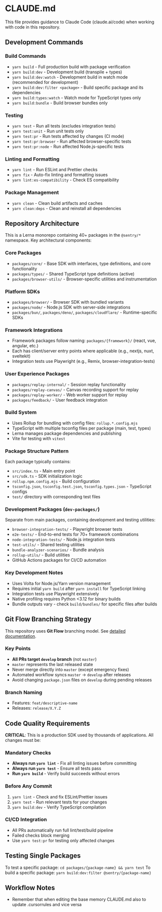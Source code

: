 # CLAUDE.md

This file provides guidance to Claude Code (claude.ai/code) when working with code in this repository.

## Development Commands

### Build Commands

- `yarn build` - Full production build with package verification
- `yarn build:dev` - Development build (transpile + types)
- `yarn build:dev:watch` - Development build in watch mode (recommended for development)
- `yarn build:dev:filter <package>` - Build specific package and its dependencies
- `yarn build:types:watch` - Watch mode for TypeScript types only
- `yarn build:bundle` - Build browser bundles only

### Testing

- `yarn test` - Run all tests (excludes integration tests)
- `yarn test:unit` - Run unit tests only
- `yarn test:pr` - Run tests affected by changes (CI mode)
- `yarn test:pr:browser` - Run affected browser-specific tests
- `yarn test:pr:node` - Run affected Node.js-specific tests

### Linting and Formatting

- `yarn lint` - Run ESLint and Prettier checks
- `yarn fix` - Auto-fix linting and formatting issues
- `yarn lint:es-compatibility` - Check ES compatibility

### Package Management

- `yarn clean` - Clean build artifacts and caches
- `yarn clean:deps` - Clean and reinstall all dependencies

## Repository Architecture

This is a Lerna monorepo containing 40+ packages in the `@sentry/*` namespace. Key architectural components:

### Core Packages

- `packages/core/` - Base SDK with interfaces, type definitions, and core functionality
- `packages/types/` - Shared TypeScript type definitions (active)
- `packages/browser-utils/` - Browser-specific utilities and instrumentation

### Platform SDKs

- `packages/browser/` - Browser SDK with bundled variants
- `packages/node/` - Node.js SDK with server-side integrations
- `packages/bun/`, `packages/deno/`, `packages/cloudflare/` - Runtime-specific SDKs

### Framework Integrations

- Framework packages follow naming: `packages/{framework}/` (react, vue, angular, etc.)
- Each has client/server entry points where applicable (e.g., nextjs, nuxt, sveltekit)
- Integration tests use Playwright (e.g., Remix, browser-integration-tests)

### User Experience Packages

- `packages/replay-internal/` - Session replay functionality
- `packages/replay-canvas/` - Canvas recording support for replay
- `packages/replay-worker/` - Web worker support for replay
- `packages/feedback/` - User feedback integration

### Build System

- Uses Rollup for bundling with config files: `rollup.*.config.mjs`
- TypeScript with multiple tsconfig files per package (main, test, types)
- Lerna manages package dependencies and publishing
- Vite for testing with `vitest`

### Package Structure Pattern

Each package typically contains:

- `src/index.ts` - Main entry point
- `src/sdk.ts` - SDK initialization logic
- `rollup.npm.config.mjs` - Build configuration
- `tsconfig.json`, `tsconfig.test.json`, `tsconfig.types.json` - TypeScript configs
- `test/` directory with corresponding test files

### Development Packages (`dev-packages/`)

Separate from main packages, containing development and testing utilities:

- `browser-integration-tests/` - Playwright browser tests
- `e2e-tests/` - End-to-end tests for 70+ framework combinations
- `node-integration-tests/` - Node.js integration tests
- `test-utils/` - Shared testing utilities
- `bundle-analyzer-scenarios/` - Bundle analysis
- `rollup-utils/` - Build utilities
- GitHub Actions packages for CI/CD automation

### Key Development Notes

- Uses Volta for Node.js/Yarn version management
- Requires initial `yarn build` after `yarn install` for TypeScript linking
- Integration tests use Playwright extensively
- Native profiling requires Python <3.12 for binary builds
- Bundle outputs vary - check `build/bundles/` for specific files after builds

## Git Flow Branching Strategy

This repository uses **Git Flow** branching model. See [detailed documentation](docs/gitflow.md).

### Key Points

- **All PRs target `develop` branch** (not `master`)
- `master` represents the last released state
- Never merge directly into `master` (except emergency fixes)
- Automated workflow syncs `master` → `develop` after releases
- Avoid changing `package.json` files on `develop` during pending releases

### Branch Naming

- Features: `feat/descriptive-name`
- Releases: `release/X.Y.Z`

## Code Quality Requirements

**CRITICAL**: This is a production SDK used by thousands of applications. All changes must be:

### Mandatory Checks

- **Always run `yarn lint`** - Fix all linting issues before committing
- **Always run `yarn test`** - Ensure all tests pass
- **Run `yarn build`** - Verify build succeeds without errors

### Before Any Commit

1. `yarn lint` - Check and fix ESLint/Prettier issues
2. `yarn test` - Run relevant tests for your changes
3. `yarn build:dev` - Verify TypeScript compilation

### CI/CD Integration

- All PRs automatically run full lint/test/build pipeline
- Failed checks block merging
- Use `yarn test:pr` for testing only affected changes

## Testing Single Packages

To test a specific package: `cd packages/{package-name} && yarn test`
To build a specific package: `yarn build:dev:filter @sentry/{package-name}`

## Workflow Notes

- Remember that when editing the base memory CLAUDE.md also to update .cursorrules and vice versa